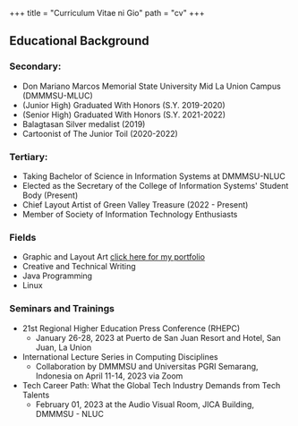 +++
title = "Curriculum Vitae ni Gio"
path = "cv"
+++

## Educational Background

### Secondary:

- Don Mariano Marcos Memorial State University Mid La Union Campus (DMMMSU-MLUC)
- (Junior High) Graduated With Honors (S.Y. 2019-2020)
- (Senior High) Graduated With Honors (S.Y. 2021-2022)
- Balagtasan Silver medalist (2019)
- Cartoonist of The Junior Toil (2020-2022)

### Tertiary:

- Taking Bachelor of Science in Information Systems at DMMMSU-NLUC
- Elected as the Secretary of the College of Information Systems' Student Body (Present)
- Chief Layout Artist of Green Valley Treasure (2022 - Present)
- Member of Society of Information Technology Enthusiasts

### Fields

- Graphic and Layout Art [click here for my portfolio](https://drive.google.com/drive/folders/1TWbIheJGKoxM2bUQFbwDMC6PrHG98U-0?usp=sharing) 
- Creative and Technical Writing
- Java Programming
- Linux

### Seminars and Trainings

- 21st Regional Higher Education Press Conference (RHEPC)
  - January 26-28, 2023 at Puerto de San Juan Resort and Hotel, San Juan, La Union
- International Lecture Series in Computing Disciplines
  - Collaboration by DMMMSU and Universitas PGRI Semarang, Indonesia on April 11-14, 2023 via Zoom
- Tech Career Path: What the Global Tech Industry Demands from Tech Talents
  - February 01, 2023 at the Audio Visual Room, JICA Building, DMMMSU - NLUC
